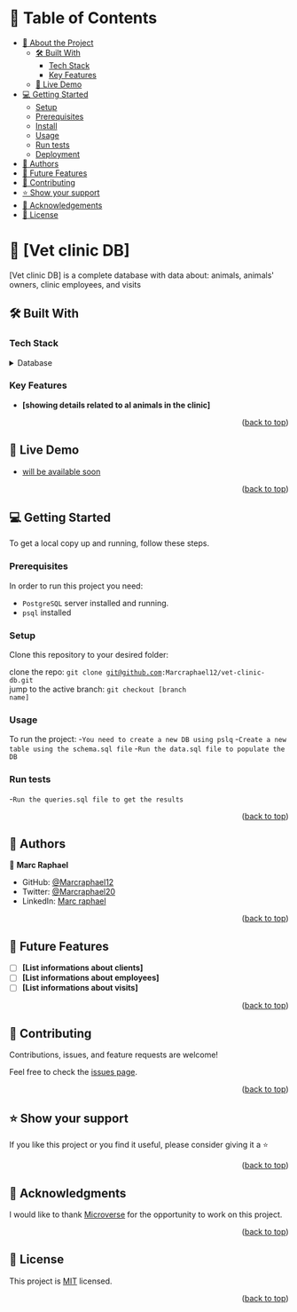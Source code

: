 # 📗 Table of Contents

- [📖 About the Project](#about-project)
  - [🛠 Built With](#built-with)
    - [Tech Stack](#tech-stack)
    - [Key Features](#key-features)
  - [🚀 Live Demo](#live-demo)
- [💻 Getting Started](#getting-started)
  - [Setup](#setup)
  - [Prerequisites](#prerequisites)
  - [Install](#install)
  - [Usage](#usage)
  - [Run tests](#run-tests)
  - [Deployment](#triangular_flag_on_post-deployment)
- [👥 Authors](#authors)
- [🔭 Future Features](#future-features)
- [🤝 Contributing](#contributing)
- [⭐️ Show your support](#support)
- [🙏 Acknowledgements](#acknowledgements)
- [📝 License](#license)

<!-- PROJECT DESCRIPTION -->

# 📖 [Vet clinic DB] <a name="about-project"></a>

[Vet clinic DB] is a complete database with data about: animals, animals' owners, clinic employees, and visits

## 🛠 Built With <a name="built-with"></a>

### Tech Stack <a name="tech-stack"></a>

<!-- <details>
  <summary>Client</summary>
  <ul>
    <li><a href="https://reactjs.org/">React.js</a></li>
  </ul>
</details>

<details>
  <summary>Server</summary>
  <ul>
    <li><a href="https://expressjs.com/">Express.js</a></li>
  </ul>
</details> -->

<details>
<summary>Database</summary>
  <ul>
    <li><a href="https://www.postgresql.org/">PostgreSQL</a></li>
  </ul>
</details>

<!-- Features -->

### Key Features <a name="key-features"></a>

- **[showing details related to al animals in the clinic]**
<!-- - **[key_feature_2]**
- **[key_feature_3]** -->

<p align="right">(<a href="#readme-top">back to top</a>)</p>

<!-- LIVE DEMO -->

## 🚀 Live Demo <a name="live-demo"></a>

- [will be available soon](https://yourdeployedapplicationlink.com)

<p align="right">(<a href="#readme-top">back to top</a>)</p>

<!-- GETTING STARTED -->

## 💻 Getting Started <a name="getting-started"></a>

To get a local copy up and running, follow these steps.

### Prerequisites

In order to run this project you need:

- `PostgreSQL` server installed and running.
- `psql` installed

### Setup

Clone this repository to your desired folder:

clone the repo: <code>git clone git@github.com:Marcraphael12/vet-clinic-db.git</code><br>
jump to the active branch: <code>git checkout [branch name]</code><br>

### Usage

To run the project:
-`You need to create a new DB using pslq`
-`Create a new table using the schema.sql file`
-`Run the data.sql file to populate the DB`

### Run tests

-`Run the queries.sql file to get the results`

<p align="right">(<a href="#readme-top">back to top</a>)</p>

<!-- AUTHORS -->

## 👥 Authors <a name="authors"></a>

👤 **Marc Raphael**

- GitHub: [@Marcraphael12](https://github.com/Marcraphael12)
- Twitter: [@Marcraphael20](https://twitter.com/MarcRaphael20)
- LinkedIn: [Marc raphael](http://www.linkedin.com/in/marc-raphael-326039204)

<p align="right">(<a href="#readme-top">back to top</a>)</p>

<!-- FUTURE FEATURES -->

## 🔭 Future Features <a name="future-features"></a>

- [ ] **[List informations about clients]**
- [ ] **[List informations about employees]**
- [ ] **[List informations about visits]**

<p align="right">(<a href="#readme-top">back to top</a>)</p>

<!-- CONTRIBUTING -->

## 🤝 Contributing <a name="contributing"></a>

Contributions, issues, and feature requests are welcome!

Feel free to check the [issues page](https://github.com/Marcraphael12/vet-clinic-db/issues).

<p align="right">(<a href="#readme-top">back to top</a>)</p>

<!-- SUPPORT -->

## ⭐️ Show your support <a name="support"></a>

If you like this project or you find it useful, please consider giving it a ⭐️

<p align="right">(<a href="#readme-top">back to top</a>)</p>

<!-- ACKNOWLEDGEMENTS -->

## 🙏 Acknowledgments <a name="acknowledgements"></a>

I would like to thank [Microverse](https://www.microverse.org/) for the opportunity to work on this project.

<p align="right">(<a href="#readme-top">back to top</a>)</p>

<!-- LICENSE -->

## 📝 License <a name="license"></a>

This project is [MIT](./MIT.md) licensed.

<p align="right">(<a href="#readme-top">back to top</a>)</p>
